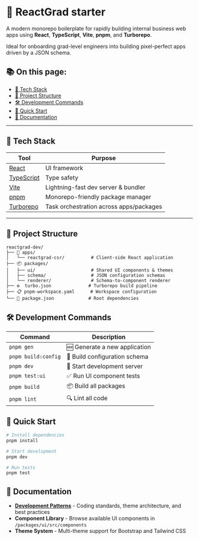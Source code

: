 # 🚀 ReactGrad starter

A modern monorepo boilerplate for rapidly building internal business web apps using **React**, **TypeScript**, **Vite**, **pnpm**, and **Turborepo**.

Ideal for onboarding grad-level engineers into building pixel-perfect apps driven by a JSON schema.

## 📚 On this page:

- [🧱 Tech Stack](#-tech-stack)
- [📁 Project Structure](#-project-structure)
- [🛠️ Development Commands](#️-development-commands)
- [🚀 Quick Start](#-quick-start)
- [📖 Documentation](#-documentation)

---

## 🧱 Tech Stack

| Tool             | Purpose                                   |
|------------------|--------------------------------------------|
| [React](https://react.dev/) | UI framework |
| [TypeScript](https://www.typescriptlang.org/) | Type safety |
| [Vite](https://vitejs.dev/) | Lightning-fast dev server & bundler |
| [pnpm](https://pnpm.io/) | Monorepo-friendly package manager |
| [Turborepo](https://turbo.build/repo) | Task orchestration across apps/packages |

---

## 📁 Project Structure

```
reactgrad-dev/
├── 📱 apps/
│   └── reactgrad-csr/          # Client-side React application
├── 📦 packages/
│   ├── ui/                     # Shared UI components & themes
│   ├── schema/                 # JSON configuration schemas
│   └── renderer/               # Schema-to-component renderer
├── ⚙️  turbo.json              # Turborepo build pipeline
├── 📋 pnpm-workspace.yaml      # Workspace configuration
└── 📄 package.json             # Root dependencies
```

## 🛠️ Development Commands

| Command | Description |
|---------|-------------|
| `pnpm gen` | 🆕 Generate a new application |
| `pnpm build:config` | 🔧 Build configuration schema |
| `pnpm dev` | 🚀 Start development server |
| `pnpm test:ui` | ✅ Run UI component tests |
| `pnpm build` | 📦 Build all packages |
| `pnpm lint` | 🔍 Lint all code |

## 🚀 Quick Start

```bash
# Install dependencies
pnpm install

# Start development
pnpm dev

# Run tests
pnpm test
```

## 📖 Documentation

- **[Development Patterns](./PATTERNS.md)** - Coding standards, theme architecture, and best practices
- **Component Library** - Browse available UI components in `/packages/ui/src/components`
- **Theme System** - Multi-theme support for Bootstrap and Tailwind CSS